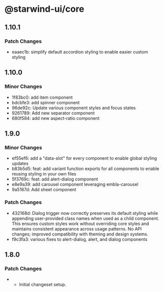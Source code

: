 # @starwind-ui/core

## 1.10.1

### Patch Changes

- eaaec1b: simplify default accordion styling to enable easier custom styling

## 1.10.0

### Minor Changes

- 1f83bc0: add item component
- bdcbfe3: add spinner component
- 96de92c: Update various component styles and focus states
- 9261789: Add new separator component
- 680f584: add new aspect-ratio component

## 1.9.0

### Minor Changes

- ef55ef6: add a "data-slot" for every component to enable global styling updates
- b83b5d5: feat: add variant function exports for all components to enable reusing styling in your own files
- 5f3769c: feat: add alert-dialog component
- e8e9a39: add carousel component leveraging embla-carousel
- 9a5187d: Add sheet component

### Patch Changes

- 432168d: Dialog trigger now correctly preserves its default styling while appending user-provided class names when used as a child component. This ensures custom styles work without overriding core styles and maintains consistent appearance across usage patterns. No API changes; improved compatibility with theming and design systems.
- f9c3fa3: various fixes to alert-dialog, alert, and dialog components

## 1.8.0

### Patch Changes

- - Initial changeset setup.
